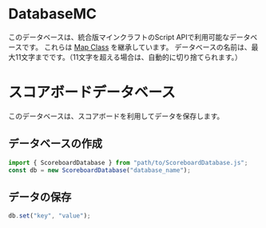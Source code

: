 # DatabaseMC
このデータベースは、統合版マインクラフトのScript APIで利用可能なデータベースです。
これらは [Map Class](https://developer.mozilla.org/en-US/docs/Web/JavaScript/Reference/Global_Objects/Map) を継承しています。
データベースの名前は、最大11文字までです。（11文字を超える場合は、自動的に切り捨てられます。）

# スコアボードデータベース
このデータベースは、スコアボードを利用してデータを保存します。

## データベースの作成
```js
import { ScoreboardDatabase } from "path/to/ScoreboardDatabase.js";
const db = new ScoreboardDatabase("database_name");
```

## データの保存
```js
db.set("key", "value");
```